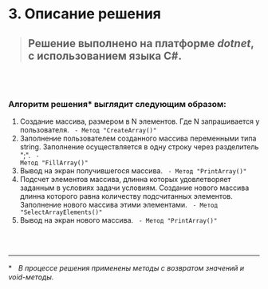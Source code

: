 # 3. Описание решения

> ## __Решение выполнено на платформе *dotnet*, с использованием языка C#.__
<br>
<br>

### __Алгоритм решения* выглядит следующим образом:__

1. Создание массива, размером в N элементов. Где N запрашивается у пользователя. <code> - Метод "CreateArray()" </code>
2. Заполнение пользователем созданного массива переменными типа string. Заполнение осуществляется в одну строку через разделитель ";". <code> - Метод "FillArray()" </code>
4. Вывод на экран получившегося массива. <code> - Метод "PrintArray()" </code>
5. Подсчет элементов массива, длинна которых удовлетворяет заданным в условиях задачи условиям. Создание нового массива длинна которого равна количеству подсчитанных элементов. Заполнение нового массива этими элементами. <code> - Метод "SelectArrayElements()" </code>
6. Вывод на экран нового массива. <code> - Метод "PrintArray()" </code>
<br>
<br>

___
**ㅤВ процессе решения применены методы с возвратом значений и void-методы.*
